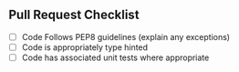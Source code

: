 ## Pull Request Checklist
 - [ ] Code Follows PEP8 guidelines (explain any exceptions)
 - [ ] Code is appropriately type hinted
 - [ ] Code has associated unit tests where appropriate
